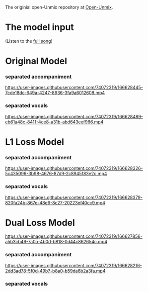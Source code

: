The originial open-Unmix repository at [Open-Unmix](https://github.com/sigsep/open-unmix-pytorch).


<h1>The model input</h1>

(Listen to the [full song](https://www.youtube.com/watch?v=ebc9aVpZqAQ))




<h1>Original Model</h1>

<h3>separated accompaniment</h3>


https://user-images.githubusercontent.com/74072319/166628445-7cde18dc-649a-4247-8936-3fa9a6012608.mp4


<h3>separated vocals</h3>



https://user-images.githubusercontent.com/74072319/166628489-eb61a48c-8411-4ce8-a31b-abd643eef966.mp4







<h1> L1 Loss Model</h1>

<h3>separated accompaniment</h3>


https://user-images.githubusercontent.com/74072319/166628326-5c435096-3b98-4676-87d9-2c8945f83e2c.mp4


<h3>separated vocals</h3>


https://user-images.githubusercontent.com/74072319/166628379-820fa24b-867e-48e6-8c27-20223ef40cc9.mp4






<h1>Dual Loss Model</h1>

https://user-images.githubusercontent.com/74072319/166627856-a5b3cb46-7a0a-4b0d-b818-0d44c862654c.mp4

<h3>separated accompaniment</h3>



https://user-images.githubusercontent.com/74072319/166628216-2dd3ad78-5f0d-49b7-b8a0-b59da6b2a3fa.mp4


<h3>separated vocals</h3>

